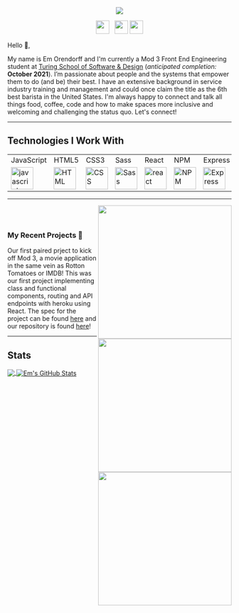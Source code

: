 <p align='center'>
   <img src='https://user-images.githubusercontent.com/77934658/124954803-1864f200-dfdc-11eb-978b-e2f3530a7077.png'>
</p>



<p align='center'>
<a href="https://dev.to/emorendorff"><img height="30" src="https://user-images.githubusercontent.com/77934658/124979734-0ba2c700-dff9-11eb-8fdd-2133b98d40ab.png"></a>&nbsp;&nbsp;
<a href="https://www.instagram.com/darkclothesnostain/"><img height="30" src="https://user-images.githubusercontent.com/77934658/124979032-2a548e00-dff8-11eb-8de5-466e310b49f9.png"></a>
<a href='www.linkedin.com/in/em-orendorff-2a2b4987'><img height="30" src="https://user-images.githubusercontent.com/77934658/124978588-97b3ef00-dff7-11eb-85fa-38dcd207f95a.png"></a>
</p>

Hello 👋,

My name is Em Orendorff and I'm currently a Mod 3 Front End Engineering student at [Turing School of Software & Design](https://turing.edu/) (*anticipated completion:* **October 2021**).  I’m passionate about people and the systems that empower them to do (and be) their best. I have an extensive background in service industry training and management and could once claim the title as the 6th best barista in the United States. I'm always happy to connect and talk all things food, coffee, code and how to make spaces more inclusive and welcoming and challenging the status quo. Let's connect! 

  ---
  ## Technologies I Work With
 <table>
    <tr>
        <td>JavaScript</td>
        <td>HTML5</td>
        <td>CSS3</td>
        <td>Sass</td>
        <td>React</td>
      <!--      <td>Router</td> --> 
        <td>NPM</td>
        <td>Express</td>
        <td>Cypress</td>
        <td>Mocha</td>
<!--         <td>Heroku</td> -->
    </tr>
    <tr>
        <td><img src="https://github.com/tkswann2/tech-logos/blob/master/jslogo.png" alt="javascript" width="50" height="auto" /></td>
        <td><img src="https://github.com/tkswann2/tech-logos/blob/master/html5.png" alt="HTML" width="50" height="auto" /></td>
        <td><img src="https://github.com/tkswann2/tech-logos/blob/master/css3.png" alt="CSS" width="50" height="auto" /></td>
        <td><img src="https://github.com/tkswann2/tech-logos/blob/master/sass.png" alt="Sass" width="50" height="auto" /></td>
        <td><img src="https://github.com/tkswann2/tech-logos/blob/master/react.png" alt="react" width="50" height="auto" /></td>
<!--         <td><img src="https://user-images.githubusercontent.com/73092355/119361186-9d808b80-bc68-11eb-97ee-05bde2700716.png" alt="router" width="50" height="auto" /></td> --> 
        <td><img src="https://github.com/tkswann2/tech-logos/blob/master/npm.png" alt="NPM" width="50" height="auto" /></td>
         <td><img src="https://github.com/tkswann2/tech-logos/blob/master/express.png" alt="Express" width="50" height="auto" /></td>
        <td><img src="https://user-images.githubusercontent.com/73092355/119361263-b5f0a600-bc68-11eb-9f41-8e10aa013e7a.png" alt="Cypress" width="50" height="auto" /></td>
        <td><img src="https://github.com/tkswann2/tech-logos/blob/master/mocha.png" alt="Mocha" width="50" height="auto" /></td>
<!--         <td><img src="https://user-images.githubusercontent.com/73092355/119402483-3bd91500-bc9a-11eb-9465-edf38b6a68d3.png" alt="Heroku" width="50" height="auto"/> </td> -->
    </tr>
</table>

 ---

<p>
  <a href="https://github.com/Meekb/rancid-tomatillos"><img width="300" align='right' src="https://user-images.githubusercontent.com/77934658/126238800-2b8e9131-3825-4ff7-9da4-ed11bb2b9f26.gif"></a> <br>
 <a href="https://github.com/Meekb/rancid-tomatillos"><img width="300" align='right' src="https://user-images.githubusercontent.com/77934658/126238817-f279d2e9-43bf-4ae1-ad6b-9624c354d253.gif"></a> <br>
   <a href="https://github.com/Meekb/rancid-tomatillos"><img width="300" align='right' src="https://user-images.githubusercontent.com/77934658/126238835-e09bf94c-874e-4b71-a121-1e5c7e0ac6c3.gif"></a> 
</p>

### My Recent Projects 🌱

Our first paired prject to kick off Mod 3, a movie application in the same vein as Rotton Tomatoes or IMDB! This was our first project implementing class and functional components, routing and API endpoints with heroku using React. The spec for the project can be found [here](https://frontend.turing.edu/projects/module-3/rancid-tomatillos-v3.html) and our repository is found [here](https://github.com/Meekb/rancid-tomatillos)! <br> 

  

--- 
## Stats

<a href="https://github.com/emorendorff">
  <img align="center" src="https://github-readme-stats.vercel.app/api/top-langs/?username=emorendorff&hide=java,html,tex&title_color=ffffff&text_color=c9cacc&icon_color=2bbc8a&bg_color=1d1f21&langs_count=3" />
</a>
<a href="https://github.com/emorendorff">
  <img align="center" src="https://github-readme-stats.vercel.app/api?username=emorendorff&show_icons=true&line_height=27&count_private=true&title_color=ffffff&text_color=c9cacc&icon_color=2bbc8a&bg_color=1d1f21" alt="Em's GitHub Stats" />
</a>  
<br>
<br>
<br>

